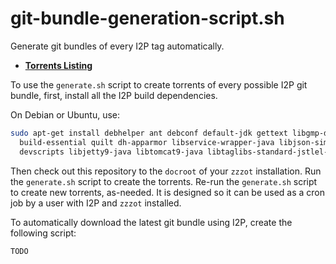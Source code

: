 # git-bundle-generation-script.sh

Generate git bundles of every I2P tag automatically.

 - **[Torrents Listing](TORRENTS.html)**

To use the `generate.sh` script to create torrents of every possible I2P git bundle,
first, install all the I2P build dependencies.

On Debian or Ubuntu, use:

```sh
sudo apt-get install debhelper ant debconf default-jdk gettext libgmp-dev po-debconf fakeroot \
  build-essential quilt dh-apparmor libservice-wrapper-java libjson-simple-java \
  devscripts libjetty9-java libtomcat9-java libtaglibs-standard-jstlel-java libgetopt-java git
```

Then check out this repository to the `docroot` of your `zzzot` installation.
Run the `generate.sh` script to create the torrents.
Re-run the `generate.sh` script to create new torrents, as-needed.
It is designed so it can be used as a cron job by a user with I2P and `zzzot` installed.

To automatically download the latest git bundle using I2P, create the following script:

```sh
TODO
```